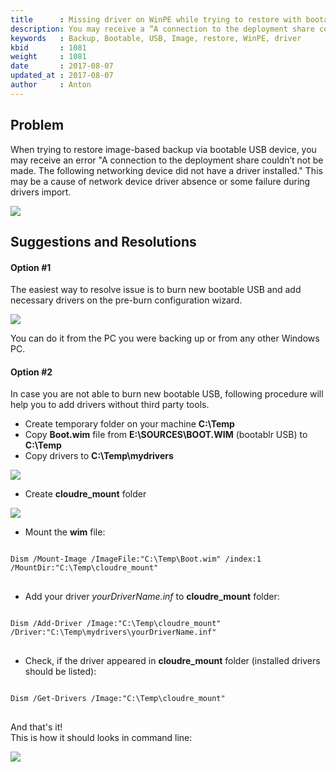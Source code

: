 ```yaml
---
title      : Missing driver on WinPE while trying to restore with bootable USB
description: You may receive a “A connection to the deployment share couldn’t not be made. The following networking device did not have a driver installed.” while trying to restore from bootable USB
keywords   : Backup, Bootable, USB, Image, restore, WinPE, driver
kbid       : 1081
weight     : 1081
date       : 2017-08-07
updated_at : 2017-08-07
author     : Anton
---
```


## Problem

When trying to restore image-based backup via bootable USB device, you may receive an error "A connection to the deployment share couldn’t not be made. The following networking device did not have a driver installed."
This may be a cause of network device driver absence or some failure during drivers import.

![](images/kb1081/1081_1.png)

## Suggestions and Resolutions

#### Option #1

The easiest way to resolve issue is to burn new bootable USB and add necessary drivers on the pre-burn configuration wizard.

![](images/kb1081/1081_2.png)

You can do it from the PC you were backing up or from any other Windows PC.

#### Option #2

In case you are not able to burn new bootable USB, following procedure will help you to add drivers without third party tools.

* Create temporary folder on your machine **C:\Temp**
* Copy **Boot.wim** file from **E:\SOURCES\BOOT.WIM** (bootablr USB) to **C:\Temp**
* Copy drivers to **C:\Temp\mydrivers**

![](images/kb1081/1081_3.png)

* Create **cloudre_mount** folder

![](images/kb1081/1081_4.png)

* Mount the **wim** file:

<pre class="language-powershell command-line" data-prompt="C:\" data-output="1-1">
<code>
Dism /Mount-Image /ImageFile:"C:\Temp\Boot.wim" /index:1 /MountDir:"C:\Temp\cloudre_mount"
</code>
</pre>

* Add your driver *yourDriverName.inf* to **cloudre_mount** folder:

<pre class="language-powershell command-line" data-prompt="C:\" data-output="1-1">
<code>
Dism /Add-Driver /Image:"C:\Temp\cloudre_mount" /Driver:"C:\Temp\mydrivers\yourDriverName.inf"
</code>
</pre>

* Check, if the driver appeared in **cloudre_mount** folder (installed drivers should be listed):

<pre class="language-powershell command-line" data-prompt="C:\" data-output="1-1">
<code>
Dism /Get-Drivers /Image:"C:\Temp\cloudre_mount"
</code>
</pre>

And that's it!<br />
This is how it should looks in command line:

![](images/kb1081/1081_5.png)
